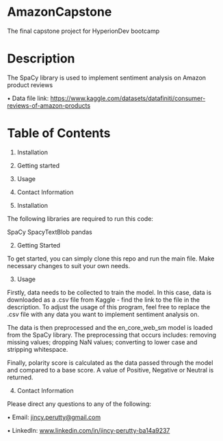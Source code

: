 # AmazonCapstone

The final capstone project for HyperionDev bootcamp

# Description

The SpaCy library is used to implement sentiment analysis on Amazon product reviews

• Data file link: https://www.kaggle.com/datasets/datafiniti/consumer-reviews-of-amazon-products

# Table of Contents

1. Installation
2. Getting started
3. Usage
4. Contact Information


1. Installation

The following libraries are required to run this code:

SpaCy
SpacyTextBlob
pandas

2. Getting Started

To get started, you can simply clone this repo and run the main file. Make necessary changes to suit your own needs.

3. Usage

Firstly, data needs to be collected to train the model. In this case, data is downloaded as a .csv file from Kaggle - find the link to the file in the description. To adjust the usage of this program, feel free to replace the .csv file with any data you want to implement sentiment analysis on.

The data is then preprocessed and the en_core_web_sm model is loaded from the SpaCy library. The preprocessing that occurs includes: removing missing values; dropping NaN values; converting to lower case and stripping whitespace.

Finally, polarity score is calculated as the data passed through the model and compared to a base score. A value of Positive, Negative or Neutral is returned.

4. Contact Information

Please direct any questions to any of the following:

• Email: jincy.perutty@gmail.com

• LinkedIn: www.linkedin.com/in/jincy-perutty-ba14a9237
